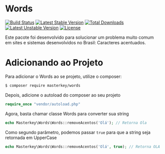 Words
=====

[![Build Status](https://travis-ci.org/MasterkeyInformatica/Words.svg?branch=master)](https://travis-ci.org/MasterkeyInformatica/Words)
[![Latest Stable Version](https://poser.pugx.org/masterkey/words/v/stable)](https://packagist.org/packages/masterkey/words)
[![Total Downloads](https://poser.pugx.org/masterkey/words/downloads)](https://packagist.org/packages/masterkey/words)
[![Latest Unstable Version](https://poser.pugx.org/masterkey/words/v/unstable)](https://packagist.org/packages/masterkey/words)
[![License](https://poser.pugx.org/masterkey/words/license)](https://packagist.org/packages/masterkey/words)

Este pacote foi desenvolvido para solucionar um problema muito comum
em sites e sistemas desenvolvidos no Brasil: Caracteres acentuados.

Adicionando ao Projeto
======================

Para adicionar o Words ao se projeto, utilize o composer:

```sh
$ composer require masterkey/words
```

Depois, adicione o autoload do composer ao seu projeto

```php
require_once "vendor/autoload.php"
```

Agora, basta chamar classe Words para converter sua string

```php
echo Masterkey\Words\Words::removeAcentos('Olá'); // Retorna Ola
```

Como segundo parâmetro, podemos passar `true` para que a string
seja retornada em UpperCase

```php
echo Masterkey\Words\Words::removeAcentos('Olá', true); // Retorna OLA
```
